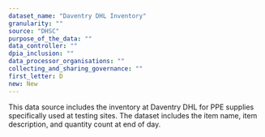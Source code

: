 ```yaml
---
dataset_name: "Daventry DHL Inventory"
granularity: ""
source: "DHSC"
purpose_of_the_data: ""
data_controller: ""
dpia_inclusion: ""
data_processor_organisations: ""
collecting_and_sharing_governance: ""
first_letter: D
new: New
---
```

This data source includes the inventory at Daventry DHL for PPE supplies specifically used at testing sites. The dataset includes the item name, item description, and quantity count at end of day.